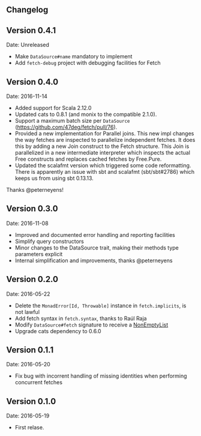 ## Changelog

## Version 0.4.1

Date: Unreleased

- Make `DataSource#name` mandatory to implement
- Add `fetch-debug` project with debugging facilities for Fetch

## Version 0.4.0

Date: 2016-11-14

- Added support for Scala 2.12.0
- Updated cats to 0.8.1 (and monix to the compatible 2.1.0).
- Support a maximum batch size per `DataSource` (https://github.com/47deg/fetch/pull/76).
- Provided a new implementation for Parallel joins. This new impl changes the way fetches are inspected to parallelize independent fetches. It does this by adding a new Join construct to the Fetch structure. This Join is parallelized in a new intermediate interpreter which inspects the actual Free constructs and replaces cached fetches by Free.Pure.
- Updated the scalafmt version which triggered some code reformatting. There is apparently an issue with sbt and scalafmt (sbt/sbt#2786) which keeps us from using sbt 0.13.13.

Thanks @peterneyens!

## Version 0.3.0

Date: 2016-11-08

- Improved and documented error handling and reporting facilities
- Simplify query constructors
- Minor changes to the DataSource trait, making their methods type parameters explicit
- Internal simplification and improvements, thanks @peterneyens

## Version 0.2.0

Date: 2016-05-22

- Delete the `MonadError[Id, Throwable]` instance in `fetch.implicits`, is not lawful
- Add fetch syntax in `fetch.syntax`, thanks to Raúl Raja
- Modify `DataSource#fetch` signature to receive a [NonEmptyList](https://github.com/typelevel/cats/blob/eb3caf83e879ed20df85b76c93014fa513a2c46c/core/src/main/scala/cats/data/package.scala#L4)
- Upgrade cats dependency to 0.6.0

## Version 0.1.1

Date: 2016-05-20

- Fix bug with incorrent handling of missing identities when performing concurrent fetches

## Version 0.1.0

Date: 2016-05-19

- First relase.
